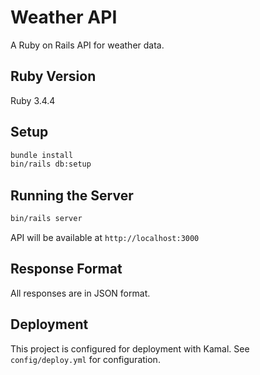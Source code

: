 # Weather API

A Ruby on Rails API for weather data.

## Ruby Version

Ruby 3.4.4

## Setup

```bash
bundle install
bin/rails db:setup
```

## Running the Server

```bash
bin/rails server
```

API will be available at `http://localhost:3000`

## Response Format

All responses are in JSON format.

## Deployment

This project is configured for deployment with Kamal. See `config/deploy.yml` for configuration.
